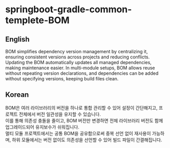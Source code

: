 # springboot-gradle-common-templete-BOM

## English
BOM simplifies dependency version management by centralizing it, ensuring consistent versions across projects and reducing conflicts.<br>
Updating the BOM automatically updates all managed dependencies, making maintenance easier. In multi-module setups, BOM allows reuse without repeating version declarations, and dependencies can be added without specifying versions, keeping build files clean.

## Korean
BOM은 여러 라이브러리의 버전을 하나로 통합 관리할 수 있어 설정이 간단해지고, 프로젝트 전체에서 버전 일관성을 유지할 수 있습니다.<br>
이를 통해 의존성 충돌을 줄이고, BOM 버전만 변경하면 전체 라이브러리 버전도 함께 업그레이드되어 유지보수가 쉬워집니다.<br>
멀티 모듈 프로젝트에서는 공통 BOM을 공유함으로써 중복 선언 없이 재사용이 가능하며, 하위 모듈에서는 버전 없이도 의존성을 선언할 수 있어 빌드 파일이 간결해집니다.
